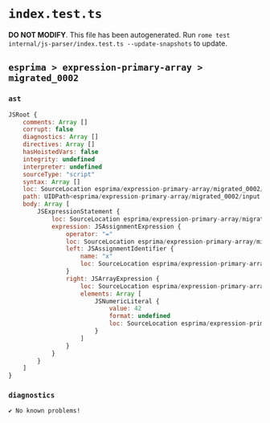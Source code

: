# `index.test.ts`

**DO NOT MODIFY**. This file has been autogenerated. Run `rome test internal/js-parser/index.test.ts --update-snapshots` to update.

## `esprima > expression-primary-array > migrated_0002`

### `ast`

```javascript
JSRoot {
	comments: Array []
	corrupt: false
	diagnostics: Array []
	directives: Array []
	hasHoistedVars: false
	integrity: undefined
	interpreter: undefined
	sourceType: "script"
	syntax: Array []
	loc: SourceLocation esprima/expression-primary-array/migrated_0002/input.js 1:0-1:10
	path: UIDPath<esprima/expression-primary-array/migrated_0002/input.js>
	body: Array [
		JSExpressionStatement {
			loc: SourceLocation esprima/expression-primary-array/migrated_0002/input.js 1:0-1:10
			expression: JSAssignmentExpression {
				operator: "="
				loc: SourceLocation esprima/expression-primary-array/migrated_0002/input.js 1:0-1:10
				left: JSAssignmentIdentifier {
					name: "x"
					loc: SourceLocation esprima/expression-primary-array/migrated_0002/input.js 1:0-1:1 (x)
				}
				right: JSArrayExpression {
					loc: SourceLocation esprima/expression-primary-array/migrated_0002/input.js 1:4-1:10
					elements: Array [
						JSNumericLiteral {
							value: 42
							format: undefined
							loc: SourceLocation esprima/expression-primary-array/migrated_0002/input.js 1:6-1:8
						}
					]
				}
			}
		}
	]
}
```

### `diagnostics`

```
✔ No known problems!

```
